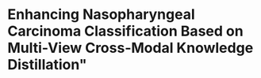 # Enhancing Nasopharyngeal Carcinoma Classification Based on Multi-View Cross-Modal Knowledge Distillation"
